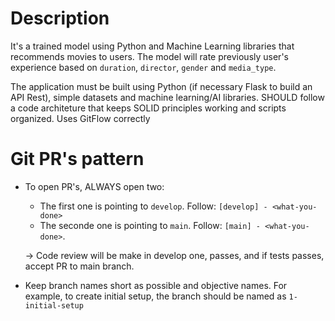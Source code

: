 # Description

It's a trained model using Python and Machine Learning libraries that recommends movies to users. The model will rate previously user's experience based on `duration`, `director`, `gender` and `media_type`.

The application must be built using Python (if necessary Flask to build an API Rest), simple datasets and machine learning/AI libraries. 
SHOULD follow a code architeture that keeps SOLID principles working and scripts organized.
Uses GitFlow correctly


# Git PR's pattern

- To open PR's, ALWAYS open two:
    - The first one is pointing to `develop`. Follow: `[develop] - <what-you-done>`
    - The seconde one is pointing to `main`. Follow: `[main] - <what-you-done>`.

    -> Code review will be make in develop one, passes, and if tests passes, accept PR to main branch.

- Keep branch names short as possible and objective names. For example, to create initial setup, the branch should be named as `1-initial-setup`